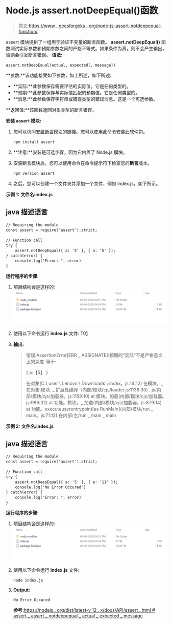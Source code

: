 # Node.js assert.notDeepEqual()函数

> 原文:[https://www . geesforgeks . org/node-js-assert-notdeepequal-function/](https://www.geeksforgeeks.org/node-js-assert-notdeepequal-function/)

assert 模块提供了一组用于验证不变量的断言函数。 **assert.notDeepEqual()** 函数测试实际参数和预期参数之间的严格不等式。如果条件为真，则不会产生输出，否则会引发断言错误。
**语法:**

```
assert.notDeepEqual(actual, expected[, message])
```

**参数:**该功能接受如下参数，如上所述，如下所述:

*   **实际:**此参数保存需要评估的实际值。它是任何类型的。
*   **预期:**此参数保存与实际值匹配的预期值。它是任何类型的。
*   **消息:**此参数保存字符串或错误类型的错误消息。这是一个可选参数。

**返回值:**该函数返回对象类型的断言错误。

**安装 assert 模块:**

1.  您可以访问[安装断言模块](https://www.npmjs.com/package/assert)的链接。您可以使用此命令安装此软件包。

    ```
    npm install assert
    ```

2.  **注意:**安装是可选步骤，因为它内置了 Node.js 模块。
3.  安装断言模块后，您可以使用命令在命令提示符下检查您的**断言**版本。

    ```
    npm version assert
    ```

4.  之后，您可以创建一个文件夹并添加一个文件，例如 index.js，如下所示。

**示例 1:** **文件名:index.js**

## java 描述语言

```
// Requiring the module
const assert = require('assert').strict;

// Function call
try {
    assert.notDeepEqual({ a: '5' }, { a: '5' });
} catch(error) {
    console.log("Error: ", error)
}
```

**运行程序的步骤:**

1.  项目结构会是这样的:
    ![](img/3209d9b4369c180282a34be8070d7d6e.png)
2.  使用以下命令运行 **index.js** 文件:
    T0】
3.  **输出:**

    > 错误:AssertionError[ERR _ ASSIGNATE]:预期的"实际"不是严格意义上的深度-等于:
    > 
    > {
    > a:【5】
    > }
    > 
    > 在对象(C:\ user \ Lenovo \ Downloads \ index。js:14:12)
    > 在模块。_ 在对象.模块. _ 扩展处编译（内部/模块/cjs/loader.js:1138:30)
    > ..js(内部/模块/cjs/加载器。js:1158:10)
    > at 模块。加载(内部/模块/cjs/加载器。js:986:32)
    > at 功能。模块。_ 加载(内部/模块/cjs/加载器。js:879:14)
    > at 功能。executeuserentrypoint[as RunMain](内部/模块/run _ main。js:71:12)
    > 在内部/主/run _ main _ main

**示例 2:** **文件名:index.js**

## java 描述语言

```
// Requiring the module
const assert = require('assert').strict;

// Function call
try {
    assert.notDeepEqual({ a: '5' }, { a: '11' });
    console.log("No Error Occured")
} catch(error) {
    console.log("Error: ", error)
}
```

**运行程序的步骤:**

1.  项目结构会是这样的:![](img/3209d9b4369c180282a34be8070d7d6e.png)
2.  使用以下命令运行 **index.js** 文件:

    ```
    node index.js
    ```

3.  **Output:**

    ```
    No Error Occured
    ```

    **参考:**[https://nodejs . org/dist/latest-v 12 . x/docs/API/assert . html # assert _ assert _ notdeepequal _ actual _ expected _ message](https://nodejs.org/dist/latest-v12.x/docs/api/assert.html#assert_assert_notdeepequal_actual_expected_message)